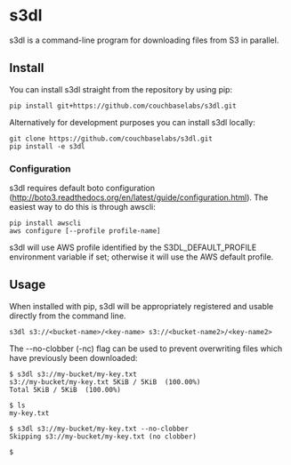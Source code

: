 # s3dl
s3dl is a command-line program for downloading files from S3 in parallel.

## Install
You can install s3dl straight from the repository by using pip:

    pip install git+https://github.com/couchbaselabs/s3dl.git

Alternatively for development purposes you can install s3dl locally:

    git clone https://github.com/couchbaselabs/s3dl.git
    pip install -e s3dl

### Configuration
s3dl requires default boto configuration 
(http://boto3.readthedocs.org/en/latest/guide/configuration.html). The easiest
way to do this is through awscli:

    pip install awscli
    aws configure [--profile profile-name]

s3dl will use AWS profile identified by the S3DL_DEFAULT_PROFILE environment 
variable if set; otherwise it will use the AWS default profile.

## Usage

When installed with pip, s3dl will be appropriately registered and usable
directly from the command line.

    s3dl s3://<bucket-name>/<key-name> s3://<bucket-name2>/<key-name2>

The --no-clobber (-nc) flag can be used to prevent overwriting files which have
previously been downloaded:

    $ s3dl s3://my-bucket/my-key.txt
    s3://my-bucket/my-key.txt 5KiB / 5KiB  (100.00%)
    Total 5KiB / 5KiB  (100.00%)

    $ ls
    my-key.txt

    $ s3dl s3://my-bucket/my-key.txt --no-clobber
    Skipping s3://my-bucket/my-key.txt (no clobber)

    $
